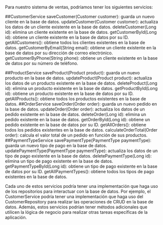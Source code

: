 Para nuestro sistema de ventas, podríamos tener los siguientes servicios:

##CustomerService
saveCustomer(Customer customer): guarda un nuevo cliente en la base de datos.
updateCustomer(Customer customer): actualiza los datos de un cliente existente en la base de datos.
deleteCustomer(Long id): elimina un cliente existente en la base de datos.
getCustomerById(Long id): obtiene un cliente existente en la base de datos por su ID.
getAllCustomers(): obtiene todos los clientes existentes en la base de datos.
getCustomerByEmail(String email): obtiene un cliente existente en la base de datos por su dirección de correo electrónico.
getCustomerByPhone(String phone): obtiene un cliente existente en la base de datos por su número de teléfono.

##ProductService
saveProduct(Product product): guarda un nuevo producto en la base de datos.
updateProduct(Product product): actualiza los datos de un producto existente en la base de datos.
deleteProduct(Long id): elimina un producto existente en la base de datos.
getProductById(Long id): obtiene un producto existente en la base de datos por su ID.
getAllProducts(): obtiene todos los productos existentes en la base de datos.
##OrderService
saveOrder(Order order): guarda un nuevo pedido en la base de datos.
updateOrder(Order order): actualiza los datos de un pedido existente en la base de datos.
deleteOrder(Long id): elimina un pedido existente en la base de datos.
getOrderById(Long id): obtiene un pedido existente en la base de datos por su ID.
getAllOrders(): obtiene todos los pedidos existentes en la base de datos.
calculateOrderTotal(Order order): calcula el valor total de un pedido en función de sus productos.
##PaymentTypeService
savePaymentType(PaymentType paymentType): guarda un nuevo tipo de pago en la base de datos.
updatePaymentType(PaymentType paymentType): actualiza los datos de un tipo de pago existente en la base de datos.
deletePaymentType(Long id): elimina un tipo de pago existente en la base de datos.
getPaymentTypeById(Long id): obtiene un tipo de pago existente en la base de datos por su ID.
getAllPaymentTypes(): obtiene todos los tipos de pago existentes en la base de datos.


Cada uno de estos servicios podría tener una implementación que haga uso de los repositorios para interactuar con la base de datos. Por ejemplo, el CustomerService podría tener una implementación que haga uso del CustomerRepository para realizar las operaciones de CRUD en la base de datos. Además, estos servicios podrían tener métodos adicionales que utilicen la lógica de negocio para realizar otras tareas específicas de la aplicación.
